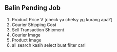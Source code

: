 ## Balin Pending Job

1. Product Price V [check ya chelsy yg kurang apa?]
2. Courier Shipping Cost
3. Sell Transaction Shipment
4. Courier Image
5. Product Image
6. all search kasih select buat filter cari
